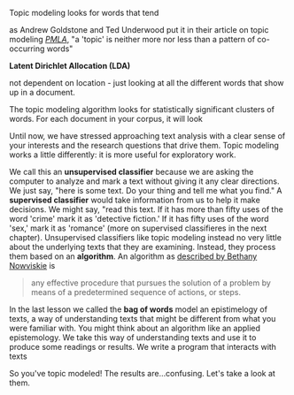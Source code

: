 Topic modeling looks for words that tend

as Andrew Goldstone and Ted Underwood put it in their article on topic modeling *[PMLA](https://andrewgoldstone.com/blog/2012/12/13/pmla/)*, "a 'topic' is neither more nor less than a pattern of co-occurring words"



**Latent Dirichlet Allocation (LDA)**



not dependent on location - just looking at all the different words that show up in a document.



The topic modeling algorithm looks for statistically significant clusters of words. For each document in your corpus, it will look



Until now, we have stressed approaching text analysis with a clear sense of your interests and the research questions that drive them. Topic modeling works a little differently: it is more useful for exploratory work.


We call this an **unsupervised classifier** because we are asking the computer to analyze and mark a text without giving it any clear directions. We just say, "here is some text. Do your thing and tell me what you find." A **supervised classifier** would take information from us to help it make decisions. We might say, "read this text. If it has more than fifty uses of the word 'crime' mark it as 'detective fiction.' If it has fifty uses of the word 'sex,' mark it as 'romance' (more on supervised classifieres in the next chapter). Unsupervised classifiers like topic modeling instead no very little about the underlying texts that they are examining. Instead, they process them based on an **algorithm**. An algorithm as [described by Bethany Nowviskie](http://nowviskie.org/2015/a-game-nonetheless/) is

> any effective procedure that pursues the solution of a problem by means of a predetermined sequence of actions, or steps.

In the last lesson we called the **bag of words** model an epistimelogy of texts, a way of understanding texts that might be different from what you were familiar with. You might think about an algorithm like an applied epistemology. We take this way of understanding texts and use it to produce some readings or results. We write a program that interacts with texts








So you've topic modeled! The results are…confusing. Let's take a look at them.




